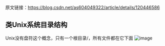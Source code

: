 原文链接：https://blog.csdn.net/as604049322/article/details/120446586

## 类Unix系统目录结构
Unix没有盘符这个概念，只有一个根目录/，所有文件都在它下面
![image](https://github.com/user-attachments/assets/39f9351a-9c5a-47e5-83fe-b772bc97d160)
